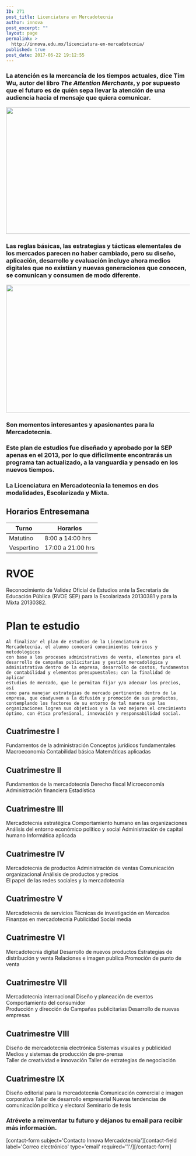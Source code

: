 ```yaml
---
ID: 271
post_title: Licenciatura en Mercadotecnia
author: innova
post_excerpt: ""
layout: page
permalink: >
  http://innova.edu.mx/licenciatura-en-mercadotecnia/
published: true
post_date: 2017-06-22 19:12:55
---
```

### La atención es la mercancía de los tiempos actuales, dice Tim Wu, autor del libro *The Attention Merchants*, y por supuesto que el futuro es de quién sepa llevar la atención de una audiencia hacia el mensaje que quiera comunicar.

<img src="http://innova.edu.mx/wp-content/uploads/2017/08/h7roztmgxwe-1024x675.jpg" alt="" width="525" height="346" class="alignnone size-large wp-image-540" />

### Las reglas básicas, las estrategias y tácticas elementales de los mercados parecen no haber cambiado, pero su diseño, aplicación, desarrollo y evaluación incluye ahora medios digitales que no existían y nuevas generaciones que conocen, se comunican y consumen de modo diferente.

<img src="http://innova.edu.mx/wp-content/uploads/2017/08/jrh5laq-mis-1024x680.jpg" alt="" width="525" height="349" class="alignnone size-large wp-image-542" />

### Son momentos interesantes y apasionantes para la **Mercadotecnia**.

### Este plan de estudios fue diseñado y aprobado por la SEP apenas en el 2013, por lo que difícilmente encontrarás un programa tan actualizado, a la vanguardia y pensado en los nuevos tiempos.

### La Licenciatura en Mercadotecnia la tenemos en dos modalidades, **Escolarizada y Mixta**.

## Horarios Entresemana

Turno | Horarios
---|---
Matutino | 8:00 a 14:00 hrs
Vespertino | 17:00 a 21:00 hrs


# RVOE

Reconocimiento de Validez Oficial de Estudios ante la Secretaría de Educación Pública (RVOE SEP) para la Escolarizada 20130381 y para la Mixta 20130382.


# Plan te estudio 

<code>Al finalizar el plan de estudios de la Licenciatura en Mercadotecnia, el alumno conocerá conocimientos teóricos y metodológicos con base a los procesos administrativos de venta, elementos para el desarrollo de campañas publicitarias y gestión mercadológica y administrativa dentro de la empresa, desarrollo de costos, fundamentos de contabilidad y elementos presupuestales; con la finalidad de aplicar estudios de mercado, que le permitan fijar y/o adecuar los precios, así como para manejar estrategias de mercado pertinentes dentro de la empresa, que coadyuven a la difusión y promoción de sus productos, contemplando los factores de su entorno de tal manera que las organizaciones logren sus objetivos y a la vez mejoren el crecimiento óptimo, con ética profesional, innovación y responsabilidad social.
</code>

## Cuatrimestre I

Fundamentos de la administración
Conceptos jurídicos fundamentales
Macroeconomía 
Contabilidad básica 
Matemáticas aplicadas

## Cuatrimestre II

Fundamentos de la mercadotecnia 
Derecho fiscal 
Microeconomía 
Administración financiera 
Estadística 

## Cuatrimestre III 

Mercadotecnia estratégica 
Comportamiento humano en las organizaciones
Análisis del entorno económico político y social 
Administración de capital humano
Informática aplicada

## Cuatrimestre IV

Mercadotecnia de productos 
Administración de ventas 
Comunicación organizacional 
Análisis de productos y precios  
El papel de las redes sociales y la mercadotecnia

## Cuatrimestre V

Mercadotecnia de servicios 
Técnicas de investigación en Mercados 
Finanzas en mercadotecnia 
Publicidad 
Social media 

## Cuatrimestre VI 

Mercadotecnia digital 
Desarrollo de nuevos productos 
Estrategias de distribución y venta 
Relaciones e imagen publica 
Promoción de punto de venta 

## Cuatrimestre VII 

Mercadotecnia internacional 
Diseño y planeación de eventos 	
Comportamiento del consumidor 			
Producción y dirección de Campañas publicitarias 
Desarrollo de nuevas empresas 

## Cuatrimestre VIII

Diseño de mercadotecnia electrónica 
Sistemas visuales y publicidad  
Medios y sistemas de producción de pre-prensa	
Taller de creatividad e innovación 
Taller de estrategias de negociación 

## Cuatrimestre IX

Diseño editorial para la mercadotecnia 
Comunicación comercial e imagen corporativa 
Taller de desarrollo empresarial
Nuevas tendencias de comunicación política y electoral 
Seminario de tesis 


### <strong>Atrévete a reinventar tu futuro</strong> y déjanos tu email para recibir más información.
[contact-form subject='Contacto Innova Mercadotecnia'][contact-field label='Correo electrónico' type='email' required='1'/][/contact-form]
